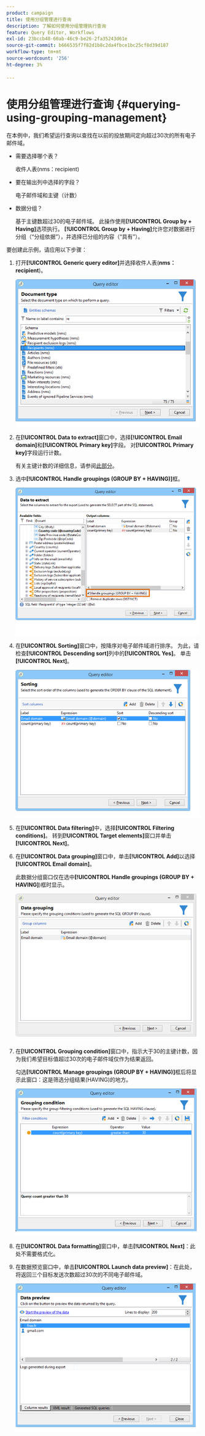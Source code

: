 ```yaml
---
product: campaign
title: 使用分组管理进行查询
description: 了解如何使用分组管理执行查询
feature: Query Editor, Workflows
exl-id: 23bccb48-60ab-46c9-be26-2fa35243d61e
source-git-commit: b666535f7f82d1b8c2da4fbce1bc25cf8d39d187
workflow-type: tm+mt
source-wordcount: '256'
ht-degree: 3%

---
```


# 使用分组管理进行查询 {#querying-using-grouping-management}



在本例中，我们希望运行查询以查找在以前的投放期间定向超过30次的所有电子邮件域。

* 需要选择哪个表？

  收件人表(nms：recipient)

* 要在输出列中选择的字段？

  电子邮件域和主键（计数）

* 数据分组？

  基于主键数超过30的电子邮件域。 此操作使用&#x200B;**[!UICONTROL Group by + Having]**&#x200B;选项执行。 **[!UICONTROL Group by + Having]**&#x200B;允许您对数据进行分组（“分组依据”），并选择已分组的内容（“具有”）。

要创建此示例，请应用以下步骤：

1. 打开&#x200B;**[!UICONTROL Generic query editor]**&#x200B;并选择收件人表(**nms：recipient**)。

   ![](assets/query_editor_02.png)

1. 在&#x200B;**[!UICONTROL Data to extract]**&#x200B;窗口中，选择&#x200B;**[!UICONTROL Email domain]**&#x200B;和&#x200B;**[!UICONTROL Primary key]**&#x200B;字段。 对&#x200B;**[!UICONTROL Primary key]**&#x200B;字段运行计数。

   有关主键计数的详细信息，请参阅[此部分](../../platform/using/defining-filter-conditions.md#building-expressions)。

1. 选中&#x200B;**[!UICONTROL Handle groupings (GROUP BY + HAVING)]**&#x200B;框。

   ![](assets/query_editor_nveau_29.png)

1. 在&#x200B;**[!UICONTROL Sorting]**&#x200B;窗口中，按降序对电子邮件域进行排序。 为此，请检查&#x200B;**[!UICONTROL Descending sort]**&#x200B;列中的&#x200B;**[!UICONTROL Yes]**。 单击 **[!UICONTROL Next]**。

   ![](assets/query_editor_nveau_70.png)

1. 在&#x200B;**[!UICONTROL Data filtering]**&#x200B;中，选择&#x200B;**[!UICONTROL Filtering conditions]**。 转到&#x200B;**[!UICONTROL Target elements]**&#x200B;窗口并单击&#x200B;**[!UICONTROL Next]**。
1. 在&#x200B;**[!UICONTROL Data grouping]**&#x200B;窗口中，单击&#x200B;**[!UICONTROL Add]**&#x200B;以选择&#x200B;**[!UICONTROL Email domain]**。

   此数据分组窗口仅在选中&#x200B;**[!UICONTROL Handle groupings (GROUP BY + HAVING]**)框时显示。

   ![](assets/query_editor_blocklist_04.png)

1. 在&#x200B;**[!UICONTROL Grouping condition]**&#x200B;窗口中，指示大于30的主键计数，因为我们希望目标值超过30次的电子邮件域仅作为结果返回。

   勾选&#x200B;**[!UICONTROL Manage groupings (GROUP BY + HAVING)]**&#x200B;框后将显示此窗口：这是筛选分组结果(HAVING)的地方。

   ![](assets/query_editor_blocklist_05.png)

1. 在&#x200B;**[!UICONTROL Data formatting]**&#x200B;窗口中，单击&#x200B;**[!UICONTROL Next]**：此处不需要格式化。
1. 在数据预览窗口中，单击&#x200B;**[!UICONTROL Launch data preview]**：在此处，将返回三个目标发送次数超过30次的不同电子邮件域。

   ![](assets/query_editor_blocklist_06.png)
